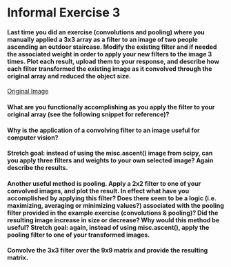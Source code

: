 # Informal Exercise 3

#### Last time you did an exercise (convolutions and pooling) where you manually applied a 3x3 array as a filter to an image of two people ascending an outdoor staircase. Modify the existing filter and if needed the associated weight in order to apply your new filters to the image 3 times. Plot each result, upload them to your response, and describe how each filter transformed the existing image as it convolved through the original array and reduced the object size.


[Original Image](https://github.com/emma-schmidt/DATA310/blob/main/staircase_filter1.png)

#### What are you functionally accomplishing as you apply the filter to your original array (see the following snippet for reference)? 

#### Why is the application of a convolving filter to an image useful for computer vision? 

#### Stretch goal: instead of using the misc.ascent() image from scipy, can you apply three filters and weights to your own selected image? Again describe the results.

#### Another useful method is pooling. Apply a 2x2 filter to one of your convolved images, and plot the result. In effect what have you accomplished by applying this filter? Does there seem to be a logic (i.e. maximizing, averaging or minimizing values?) associated with the pooling filter provided in the example exercise (convolutions & pooling)? Did the resulting image increase in size or decrease? Why would this method be useful? Stretch goal: again, instead of using misc.ascent(), apply the pooling filter to one of your transformed images.

#### Convolve the 3x3 filter over the 9x9 matrix and provide the resulting matrix.
